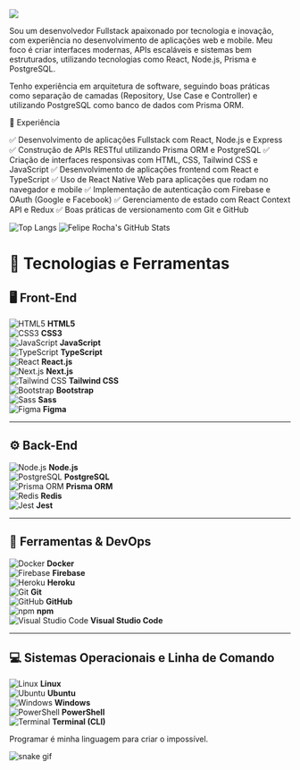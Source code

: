 
  <img src="https://readme-typing-svg.herokuapp.com/?lines=Desenvolvedor+Full+Stack;Desenvolvedor+Web;Desenvolvedor+de+Sistemas;Desenvolvedor+Mobile&center=false&size=22">

Sou um desenvolvedor Fullstack apaixonado por tecnologia e inovação, com experiência no desenvolvimento de aplicações web e mobile. Meu foco é criar interfaces modernas, APIs escaláveis e sistemas bem estruturados, utilizando tecnologias como React, Node.js, Prisma e PostgreSQL.

Tenho experiência em arquitetura de software, seguindo boas práticas como separação de camadas (Repository, Use Case e Controller) e utilizando PostgreSQL como banco de dados com Prisma ORM.

🚀 Experiência

✅ Desenvolvimento de aplicações Fullstack com React, Node.js e Express
✅ Construção de APIs RESTful utilizando Prisma ORM e PostgreSQL
✅ Criação de interfaces responsivas com HTML, CSS, Tailwind CSS e JavaScript
✅ Desenvolvimento de aplicações frontend com React e TypeScript
✅ Uso de React Native Web para aplicações que rodam no navegador e mobile
✅ Implementação de autenticação com Firebase e OAuth (Google e Facebook)
✅ Gerenciamento de estado com React Context API e Redux
✅ Boas práticas de versionamento com Git e GitHub

![Top Langs](https://github-readme-stats.vercel.app/api/top-langs/?username=duduzinmuller&langs_count=8)
![Felipe Rocha's GitHub Stats](https://github-readme-stats.vercel.app/api?username=duduzinmuller&show_icons=true&theme=dracula)

# 🚀 Tecnologias e Ferramentas

## 🖥️ Front-End  
![HTML5](https://img.icons8.com/color/48/html-5--v1.png) **HTML5**  
![CSS3](https://img.icons8.com/color/48/css3.png) **CSS3**  
![JavaScript](https://img.icons8.com/color/48/javascript--v1.png) **JavaScript**  
![TypeScript](https://img.icons8.com/fluency/48/typescript--v1.png) **TypeScript**  
![React](https://img.icons8.com/plasticine/100/react.png) **React.js**  
![Next.js](https://img.icons8.com/fluency/48/nextjs.png) **Next.js**  
![Tailwind CSS](https://img.icons8.com/color/48/tailwind_css.png) **Tailwind CSS**  
![Bootstrap](https://img.icons8.com/color/48/bootstrap--v2.png) **Bootstrap**  
![Sass](https://img.icons8.com/external-tal-revivo-color-tal-revivo/48/external-sass-a-style-sheet-professional-grade-css-extension-language-logo-color-tal-revivo.png) **Sass**  
![Figma](https://img.icons8.com/color/48/figma--v1.png) **Figma**  

---

## ⚙️ Back-End  
![Node.js](https://img.icons8.com/fluency/48/node-js.png) **Node.js**  
![PostgreSQL](https://img.icons8.com/color/48/postgreesql.png) **PostgreSQL**  
![Prisma ORM](https://img.icons8.com/fluency/48/prisma-orm.png) **Prisma ORM**  
![Redis](https://img.icons8.com/color/48/redis--v1.png) **Redis**  
![Jest](https://img.icons8.com/external-tal-revivo-color-tal-revivo/48/external-jest-can-collect-code-coverage-information-from-entire-projects-logo-color-tal-revivo.png) **Jest**  

---

## 🔧 Ferramentas & DevOps  
![Docker](https://img.icons8.com/color/48/docker.png) **Docker**  
![Firebase](https://img.icons8.com/color/48/firebase.png) **Firebase**  
![Heroku](https://img.icons8.com/color/48/heroku.png) **Heroku**  
![Git](https://img.icons8.com/color/48/git.png) **Git**  
![GitHub](https://img.icons8.com/material-rounded/48/github.png) **GitHub**  
![npm](https://img.icons8.com/color/48/npm.png) **npm**  
![Visual Studio Code](https://img.icons8.com/color/48/visual-studio-code-2019.png) **Visual Studio Code**  

---

## 💻 Sistemas Operacionais e Linha de Comando  
![Linux](https://img.icons8.com/color/48/linux--v1.png) **Linux**  
![Ubuntu](https://img.icons8.com/color/48/ubuntu--v1.png) **Ubuntu**  
![Windows](https://img.icons8.com/fluency/48/windows-10.png) **Windows**  
![PowerShell](https://img.icons8.com/color/48/powershell.png) **PowerShell**  
![Terminal](https://img.icons8.com/color/48/console.png) **Terminal (CLI)**  

Programar é minha linguagem para criar o impossível.

![snake gif](https://github.com/duduzinmuller/duduzinmuller/blob/output/github-contribution-grid-snake.gif)

